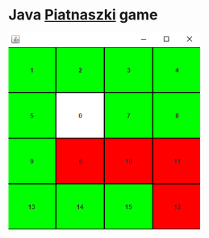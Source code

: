 # Java [Piatnaszki](https://en.wikipedia.org/wiki/15_puzzle) game
![Game screenshot](/assets/game.png)
